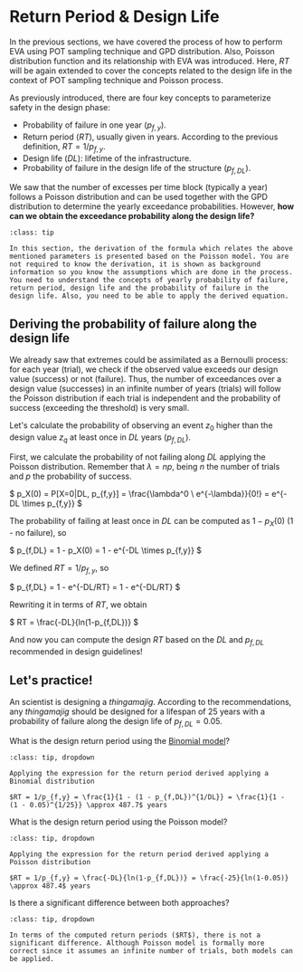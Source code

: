 
# Return Period & Design Life
In the previous sections, we have covered the process of how to perform EVA using POT sampling technique and GPD distribution. Also, Poisson distribution function and its relationship with EVA was introduced. Here, $RT$ will be again extended to cover the concepts related to the design life in the context of POT sampling technique and Poisson process.

As previously introduced, there are four key concepts to parameterize safety in the design phase:
- Probability of failure in one year ($p_{f,y}$).
- Return period ($RT$), usually given in years. According to the previous definition, $RT = 1/p_{f,y}$.
- Design life ($DL$): lifetime of the infrastructure.
- Probability of failure in the design life of the structure ($p_{f,DL}$).

We saw that the number of excesses per time block (typically a year) follows a Poisson distribution and can be used together with the GPD distribution to determine the yearly exceedance probabilities. However, **how can we obtain the exceedance probability along the design life?**

```{admonition} MUDE exam information
:class: tip

In this section, the derivation of the formula which relates the above mentioned parameters is presented based on the Poisson model. You are not required to know the derivation, it is shown as background information so you know the assumptions which are done in the process. You need to understand the concepts of yearly probability of failure, return period, design life and the probability of failure in the design life. Also, you need to be able to apply the derived equation.

```

## Deriving the probability of failure along the design life
We already saw that extremes could be assimilated as a Bernoulli process: for each year (trial), we check if the observed value exceeds our design value (success) or not (failure). Thus, the number of exceedances over a design value (successes) in an infinite number of years (trials) will follow the Poisson distribution if each trial is independent and the probability of success (exceeding the threshold) is very small.

Let's calculate the probability of observing an event $z_0$ higher than the design value $z_q$ at least once in $DL$ years ($p_{f,DL}$). 

First, we calculate the probability of not failing along $DL$ applying the Poisson distribution. Remember that $\lambda = np$, being $n$ the number of trials and $p$ the probability of success.

$
p_X(0) = P[X=0|DL, p_{f,y}] = \frac{\lambda^0 \ e^{-\lambda}}{0!} = e^{-DL \times p_{f,y}}
$

The probability of failing at least once in $DL$ can be computed as $1 - p_X(0)$ (1 - no failure), so

$
p_{f,DL} = 1 - p_X(0) = 1 - e^{-DL \times p_{f,y}}
$

We defined $RT = 1/p_{f,y}$, so

$
p_{f,DL} = 1 - e^{-DL/RT} = 1 - e^{-DL/RT}
$

Rewriting it in terms of $RT$, we obtain

$
RT = \frac{-DL}{ln(1-p_{f,DL})}
$

And now you can compute the design $RT$ based on the $DL$ and $p_{f,DL}$ recommended in design guidelines!

## Let's practice!

An scientist is designing a *thingamajig*. According to the recommendations, any *thingamajig* should be designed for a lifespan of 25 years with a probability of failure along the design life of $p_{f,DL}=0.05$.

What is the design return period using the [Binomial model](Bernoulli)?

```{admonition} Answer
:class: tip, dropdown

Applying the expression for the return period derived applying a Binomial distribution

$RT = 1/p_{f,y} = \frac{1}{1 - (1 - p_{f,DL})^{1/DL}} = \frac{1}{1 - (1 - 0.05)^{1/25}} \approx 487.7$ years

```

What is the design return period using the Poisson model?

```{admonition} Answer
:class: tip, dropdown

Applying the expression for the return period derived applying a Poisson distribution

$RT = 1/p_{f,y} = \frac{-DL}{ln(1-p_{f,DL})} = \frac{-25}{ln(1-0.05)} \approx 487.4$ years

```

Is there a significant difference between both approaches?

```{admonition} Answer
:class: tip, dropdown

In terms of the computed return periods ($RT$), there is not a significant difference. Although Poisson model is formally more correct since it assumes an infinite number of trials, both models can be applied.

```